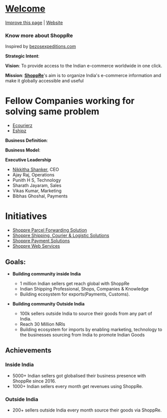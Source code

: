 # [Welcome](https://expeditions.shoppre.com)

[Improve this page](https://github.com/shoppre/expeditions/edit/master/docs/README.md) | [Website](https://expeditions.shoppre.com)


### Know more about ShoppRe

Inspired by [bezosexpeditions.com](https://www.bezosexpeditions.com/)

**Strategic Intent**: 


**Vision**: To provide access to the Indian e-commerce worldwide in one click.

**Mission**: **[ShoppRe](https://www.shoppre.com)**'s aim is to organize India's e-commerce information and make it globally accessible and useful

# Fellow Companies working for solving same problem

- [Ecourierz](https://expeditions.shoppre.com/fellow-companies/ecourierz.html)
- [Eshipz](https://expeditions.shoppre.com/fellow-companies/eshipz.html)

**Business Definition**:

**Business Model**:

**Executive Leadership**

- [Nikkitha Shanker](https://in.linkedin.com/in/nikkitha-shanker), CEO
- Ajay Raj, Operations
- Punith H S, Technology
- Sharath Jayaram, Sales
- Vikas Kumar, Marketing
- Bibhas Ghoshal, Payments


# Initiatives

- [Shoppre Parcel Forwarding Solution](https://expeditions.shoppre.com/initiatives/shoppre-parcel-forwarding-solution.html)
- [Shoppre Shipping, Courier & Logistic Solutions](https://www.shopprecouriers.com)
- [Shoppre Payment Solutions](https://www.shopprepay.in)
- [Shoppre Web Services](https://expeditions.shoppre.com/initiatives/shoppre-web-services.html)

## Goals:

- **Building community inside India**
  - 1 million Indian sellers get reach global with ShoppRe
  - Indian Shipping Professional, Shops, Companies & Knowledge
  - Building ecosystem for exports(Payments, Customs).
  
- **Building community Outside India**
  - 100k sellers outside India to source their goods from any part of India.
  - Reach 30 Million NRIs
  - Building ecosystem for imports by enabling marketing, technology to the businesses sourcing from India to promote Indian Goods
  
  
## Achievements

### Inside India
- 5000+ Indian sellers got globalised their business presence with ShoppRe since 2016.
- 1000+ Indian sellers every month get revenues using ShoppRe.

### Outside India

- 200+ sellers outside India every month source their goods via ShoppRe.

